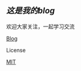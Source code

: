## *这是我的blog*

欢迎大家关注，一起学习交流

<a href="https://bi8fgu.fun/" target="_blank">Blog</a>  

License

<a href="https://mit-license.org/" target="_blank">MIT</a>  
